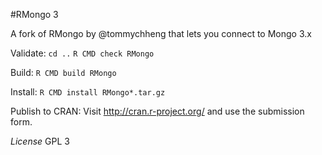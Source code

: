 #RMongo 3

A fork of RMongo by @tommychheng that lets you connect to Mongo 3.x

Validate:
`cd ..`
`R CMD check RMongo`

Build:
`R CMD build RMongo`

Install:
`R CMD install RMongo*.tar.gz`

Publish to CRAN:
Visit http://cran.r-project.org/ and use the submission form.

*License* GPL 3
